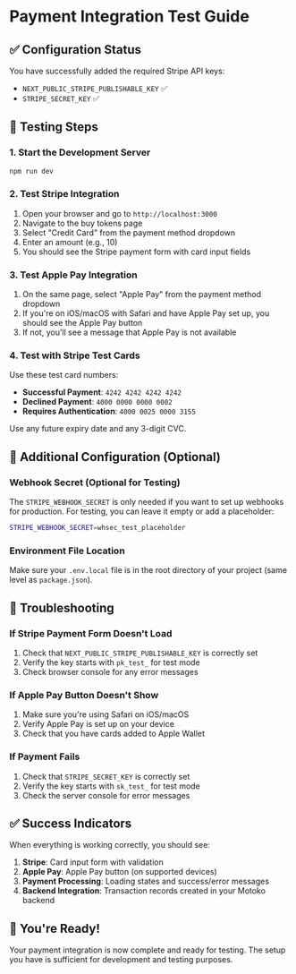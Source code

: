 # Payment Integration Test Guide

## ✅ Configuration Status

You have successfully added the required Stripe API keys:
- `NEXT_PUBLIC_STRIPE_PUBLISHABLE_KEY` ✅
- `STRIPE_SECRET_KEY` ✅

## 🧪 Testing Steps

### 1. Start the Development Server
```bash
npm run dev
```

### 2. Test Stripe Integration
1. Open your browser and go to `http://localhost:3000`
2. Navigate to the buy tokens page
3. Select "Credit Card" from the payment method dropdown
4. Enter an amount (e.g., 10)
5. You should see the Stripe payment form with card input fields

### 3. Test Apple Pay Integration
1. On the same page, select "Apple Pay" from the payment method dropdown
2. If you're on iOS/macOS with Safari and have Apple Pay set up, you should see the Apple Pay button
3. If not, you'll see a message that Apple Pay is not available

### 4. Test with Stripe Test Cards
Use these test card numbers:
- **Successful Payment**: `4242 4242 4242 4242`
- **Declined Payment**: `4000 0000 0000 0002`
- **Requires Authentication**: `4000 0025 0000 3155`

Use any future expiry date and any 3-digit CVC.

## 🔧 Additional Configuration (Optional)

### Webhook Secret (Optional for Testing)
The `STRIPE_WEBHOOK_SECRET` is only needed if you want to set up webhooks for production. For testing, you can leave it empty or add a placeholder:

```bash
STRIPE_WEBHOOK_SECRET=whsec_test_placeholder
```

### Environment File Location
Make sure your `.env.local` file is in the root directory of your project (same level as `package.json`).

## 🚨 Troubleshooting

### If Stripe Payment Form Doesn't Load
1. Check that `NEXT_PUBLIC_STRIPE_PUBLISHABLE_KEY` is correctly set
2. Verify the key starts with `pk_test_` for test mode
3. Check browser console for any error messages

### If Apple Pay Button Doesn't Show
1. Make sure you're using Safari on iOS/macOS
2. Verify Apple Pay is set up on your device
3. Check that you have cards added to Apple Wallet

### If Payment Fails
1. Check that `STRIPE_SECRET_KEY` is correctly set
2. Verify the key starts with `sk_test_` for test mode
3. Check the server console for error messages

## ✅ Success Indicators

When everything is working correctly, you should see:
1. **Stripe**: Card input form with validation
2. **Apple Pay**: Apple Pay button (on supported devices)
3. **Payment Processing**: Loading states and success/error messages
4. **Backend Integration**: Transaction records created in your Motoko backend

## 🎉 You're Ready!

Your payment integration is now complete and ready for testing. The setup you have is sufficient for development and testing purposes.